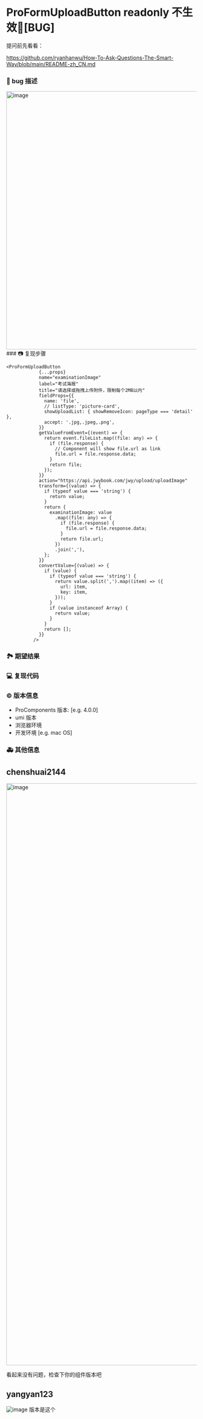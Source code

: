 # ProFormUploadButton readonly 不生效🐛[BUG]

提问前先看看：

https://github.com/ryanhanwu/How-To-Ask-Questions-The-Smart-Way/blob/main/README-zh_CN.md

### 🐛 bug 描述

<img width="681" alt="image" src="https://user-images.githubusercontent.com/10812007/236401492-88b225a0-3e90-485a-a5da-e25049c68a1c.png">
### 📷 复现步骤

<!--
清晰描述复现步骤，让别人也能看到问题，如果可能，尽量提供可执行代码，
如：https://codesandbox.io/ 在此处创建一个 codesandbox，方便我们更快的排查和复现问题
-->

```
<ProFormUploadButton
            {...props}
            name="examinationImage"
            label="考试海报"
            title="请选择或拖拽上传附件，限制每个2MB以内"
            fieldProps={{
              name: 'file',
              // listType: 'picture-card',
              showUploadList: { showRemoveIcon: pageType === 'detail' },
              accept: '.jpg,.jpeg,.png',
            }}
            getValueFromEvent={(event) => {
              return event.fileList.map((file: any) => {
                if (file.response) {
                  // Component will show file.url as link
                  file.url = file.response.data;
                }
                return file;
              });
            }}
            action="https://api.jwybook.com/jwy/upload/uploadImage"
            transform={(value) => {
              if (typeof value === 'string') {
                return value;
              }
              return {
                examinationImage: value
                  .map((file: any) => {
                    if (file.response) {
                      file.url = file.response.data;
                    }
                    return file.url;
                  })
                  .join(','),
              };
            }}
            convertValue={(value) => {
              if (value) {
                if (typeof value === 'string') {
                  return value.split(',').map((item) => ({
                    url: item,
                    key: item,
                  }));
                }
                if (value instanceof Array) {
                  return value;
                }
              }
              return [];
            }}
          />
```

### 🏞 期望结果

<!--
描述你原本期望看到的结果
-->

### 💻 复现代码

<!--
提供可复现的代码，仓库，或线上示例
-->

### © 版本信息

- ProComponents 版本: [e.g. 4.0.0]
- umi 版本
- 浏览器环境
- 开发环境 [e.g. mac OS]

### 🚑 其他信息

<!--
如截图等其他信息可以贴在这里
-->

## chenshuai2144

<img width="1535" alt="image" src="https://user-images.githubusercontent.com/8186664/236420357-3d2791be-3755-4678-8c21-37c829722aac.png">

看起来没有问题，检查下你的组件版本吧

## yangyan123

![image](https://user-images.githubusercontent.com/10812007/236421613-c0a9095d-bcac-4e2d-af26-35fd6b440506.png)
版本是这个
